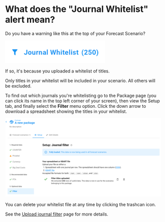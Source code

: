 # What does the "Journal Whitelist" alert mean?

Do you have a warning like this at the top of your Forecast Scenario?

![Journal Whitelist](../.gitbook/assets/journal-whitelist-alert.png)

If so, it's because you uploaded a whitelist of titles.&#x20;

Only titles in your whitelist will be included in your scenario. All others will be excluded.

To find out which journals you're whitelisting go to the Package page (you can click its name in the top left corner of your screen), then view the Setup tab, and finally select the **Filter** menu option. Click the down arrow to download a spreadsheet showing the titles in your whitelist.

![Journal filter setup page after uploading a file](../.gitbook/assets/journal-whitelist-alert-setup-page-after-uploading.png)

You can delete your whitelist file at any time by clicking the trashcan icon.&#x20;

See the [Upload journal filter](../how-to-guides/upload-journal-filter.md) page for more details.
